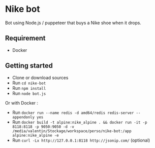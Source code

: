 # Nike bot

Bot using Node.js / puppeteer that buys a Nike shoe when it drops.

## Requirement

- Docker

## Getting started

- Clone or download sources
- Run `cd nike-bot`
- Run `npm install`
- Run `node bot.js`

Or with Docker :

- Run `docker run --name redis -d amd64/redis redis-server --appendonly yes`
- Run `docker build -t alpine:nike_alpine . && docker run -it -p 8118:8118 -p 9050:9050 -d -v /media/valentin/Stockage/workspace/perso/nike-bot:/app alpine:nike_alpine -e`
- Run `curl -Lx http://127.0.0.1:8118 http://jsonip.com/` (optional)